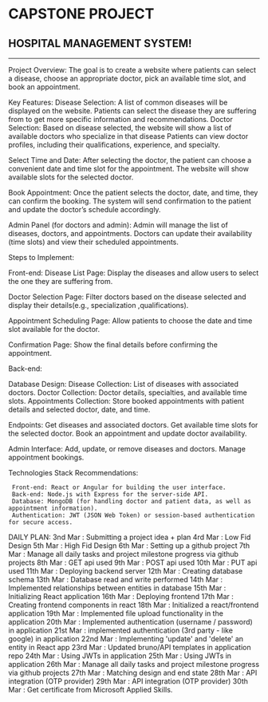 # CAPSTONE PROJECT
## HOSPITAL MANAGEMENT SYSTEM!
___
Project Overview:
      The goal is to create a website where patients can select a disease, choose an appropriate doctor, pick an available time slot, and book an appointment.

Key Features:
   Disease Selection:
          A list of common diseases will be displayed on the website.
          Patients can select the disease they are suffering from to get more specific information and recommendations.
    Doctor Selection:
          Based on disease selected, the website will show a list of available doctors who        specialize in that disease
    Patients can view doctor profiles, including their qualifications, experience, and specialty.
  
  Select Time and Date:
    After selecting the doctor, the patient can choose a convenient date and time slot for the appointment.
    The website will show available slots for the selected doctor.
  
  Book Appointment:
    Once the patient selects the doctor, date, and time, they can confirm the booking.
    The system will send confirmation to the patient and update the doctor’s schedule accordingly.
  
  Admin Panel (for doctors and admin):
    Admin will manage the list of diseases, doctors, and appointments.
    Doctors can update their availability (time slots) and view their scheduled appointments.

Steps to Implement:

Front-end:
 Disease List Page:
     Display the diseases and allow users to select the one they are suffering from.
 
 Doctor Selection Page:
     Filter doctors based on the disease selected and display their details(e.g., specialization ,qualifications).
 
 Appointment Scheduling Page:
     Allow patients to choose the date and time slot available for the doctor.
 
 Confirmation Page:
     Show the final details before confirming the appointment.
 
Back-end:
 
 Database Design:
     Disease Collection: List of diseases with associated doctors.
     Doctor Collection: Doctor details, specialties, and available time slots.
     Appointments Collection: Store booked appointments with patient details and selected doctor, date, and time.

 Endpoints:
     Get diseases and associated doctors.
     Get available time slots for the selected doctor.
     Book an appointment and update doctor availability.
 
 Admin Interface:
     Add, update, or remove diseases and doctors.
     Manage appointment bookings.

Technologies Stack Recommendations:
 
     Front-end: React or Angular for building the user interface.
     Back-end: Node.js with Express for the server-side API.
     Database: MongoDB (for handling doctor and patient data, as well as appointment information).
     Authentication: JWT (JSON Web Token) or session-based authentication for secure access.

DAILY PLAN:
3nd Mar : Submitting a project idea + plan
4rd Mar : Low Fid Design
5th Mar : High Fid Design
6th Mar : Setting up a github project
7th Mar : Manage all daily tasks and project milestone progress via github projects
8th Mar : GET api used
9th Mar : POST api used
10th Mar : PUT api used
11th Mar : Deploying backend server
12th Mar : Creating database schema
13th Mar : Database read and write performed
14th Mar : Implemented relationships between entities in database
15th Mar : Initializing React application
16th Mar : Deploying frontend
17th Mar : Creating frontend components in react
18th Mar : Initialized a react/frontend application
19th Mar : Implemented file upload functionality in the application
20th Mar : Implemented authentication (username / password) in application
21st Mar : implemented authentication (3rd party - like google) in application
22nd Mar : Implementing 'update' and 'delete' an entity in React app
23rd Mar : Updated bruno/API templates in application repo
24th Mar : Using JWTs in application
25th Mar : Using JWTs in application
26th Mar : Manage all daily tasks and project milestone progress via github projects
27th Mar : Matching design and end state 
28th Mar : API integration (OTP provider)
29th Mar : API integration (OTP provider)
30th Mar : Get certificate from Microsoft Applied Skills.

